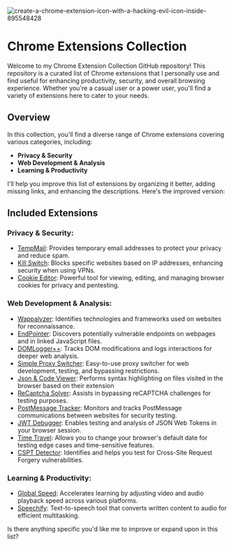 
![create-a-chrome-extension-icon-with-a-hacking-evil-icon-inside-895548428](https://github.com/Hacking-Notes/Extensions/assets/118412415/d55b2201-47e2-4345-95c5-aecf997976f1)

# Chrome Extensions Collection

Welcome to my Chrome Extension Collection GitHub repository! This repository is a curated list of Chrome extensions that I personally use and find useful for enhancing productivity, security, and overall browsing experience. Whether you're a casual user or a power user, you'll find a variety of extensions here to cater to your needs.

## Overview

In this collection, you'll find a diverse range of Chrome extensions covering various categories, including:

- **Privacy & Security**
- **Web Development & Analysis**
- **Learning & Productivity**

I'll help you improve this list of extensions by organizing it better, adding missing links, and enhancing the descriptions. Here's the improved version:

## Included Extensions

### Privacy & Security:
- [TempMail](https://chromewebstore.google.com/detail/temp-mail-disposable-temp/inojafojbhdpnehkhhfjalgjjobnhomj): Provides temporary email addresses to protect your privacy and reduce spam.
- [Kill Switch](https://chromewebstore.google.com/detail/kill-switch/gojllalahpiahalfhfjpbpfhjpaahjkc): Blocks specific websites based on IP addresses, enhancing security when using VPNs.
- [Cookie Editor](https://chromewebstore.google.com/detail/cookie-editor/hlkenndednhfkekhgcdicdfddnkalmdm): Powerful tool for viewing, editing, and managing browser cookies for privacy and pentesting.

### Web Development & Analysis:
- [Wappalyzer](https://chromewebstore.google.com/detail/wappalyzer-technology-pro/gppongmhjkpfnbhagpmjfkannfbllamg): Identifies technologies and frameworks used on websites for reconnaissance.
- [EndPointer](https://github.com/AtlasWiki/EndPointer): Discovers potentially vulnerable endpoints on webpages and in linked JavaScript files.
- [DOMLogger++](https://chromewebstore.google.com/detail/domlogger++/lkpfjhmpbmpflldmdpdoabimdbaclolp): Tracks DOM modifications and logs interactions for deeper web analysis.
- [Simple Proxy Switcher](https://chromewebstore.google.com/detail/simple-proxy-switcher/pcboajngloecgmaailkmphmpbacmbcfb): Easy-to-use proxy switcher for web development, testing, and bypassing restrictions.
- [Json & Code Viewer](https://chromewebstore.google.com/detail/json-code-viewer/miahlkanimkomfiiecemmdmjgenckamn): Performs syntax highlighting on files visited in the browser based on their extension
- [ReCaptcha Solver](https://chromewebstore.google.com/detail/rektcaptcha-recaptcha-sol/bbdhfoclddncoaomddgkaaphcnddbpdh): Assists in bypassing reCAPTCHA challenges for testing purposes.
- [PostMessage Tracker](https://github.com/fransr/postMessage-tracker): Monitors and tracks PostMessage communications between websites for security testing.
- [JWT Debugger](https://github.com/Hacking-Notes/jwt): Enables testing and analysis of JSON Web Tokens in your browser session.
- [Time Travel](https://chromewebstore.google.com/detail/time-travel/jfdbpgcmmenmelcghpbbkldkcfiejcjg): Allows you to change your browser's default date for testing edge cases and time-sensitive features.
- [CSPT Detector](soon): Identifies and helps you test for Cross-Site Request Forgery vulnerabilities.

### Learning & Productivity:
- [Global Speed](https://chromewebstore.google.com/detail/global-speed/jpbjcnkcffbooppibceonlgknpkniiff): Accelerates learning by adjusting video and audio playback speed across various platforms.
- [Speechify](https://chromewebstore.google.com/detail/speechify-text-to-speech/ljflmlehinmoeknoonhibbjpldiijjmm): Text-to-speech tool that converts written content to audio for efficient multitasking.

Is there anything specific you'd like me to improve or expand upon in this list?
